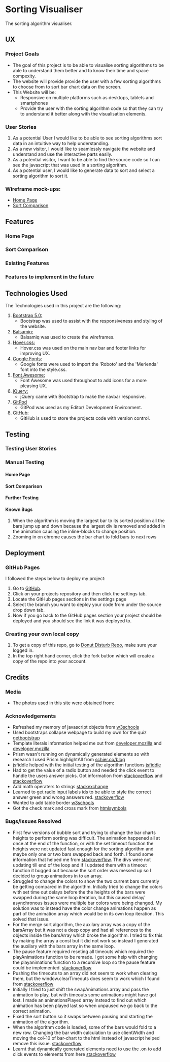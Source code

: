 # Sorting Visualiser
The sorting algorithm visualiser.

## UX
### Project Goals
* The goal of this project is to be able to visualise sorting algorithms to be able to understand them better and to know their time and space compexity.
* The website will provide provide the user with a few sorting algorithms to choose from to sort bar chart data on the screen.
* This Website will be:
    * Responsive on multiple platforms such as desktops, tablets and smartphones
    * Provide the user with the sorting algorithm code so that they can try to understand it better along with the visualisation elements.

### User Stories
1. As a potential User I would like to be able to see sorting algorithms sort data in an intuitive way to help understanding.
2. As a new visitor, I would like to seamlessly navigate the website and understand and use the interactive parts easily.
3. As a potential visitor, I want to be able to find the source code so I can see the javascript that was used in a sorting algorithm.
4. As a potential user, I would like to generate data to sort and select a sorting algorithm to sort it.

### Wireframe mock-ups: 
- [Home Page](https://github.com/jamesr1775/Sorting-Visualiser/blob/master/assets/wireframes/Home.png)
- [Sort Comparison](https://github.com/jamesr1775/Sorting-Visualiser/blob/master/assets/wireframes/Our_Donuts.png)

## Features

### Home Page

### Sort Comparison

### Existing Features

### Features to implement in the future

## Technologies Used
The Technologies used in this project are the following:

1. [Bootstrap 5.0:](https://getbootstrap.com/docs/5.0/getting-started/introduction/)
    - Bootstrap was used to assist with the responsiveness and styling of the website.
2. [Balsamiq:](https://balsamiq.com/)
    - Balsamiq was used to create the wireframes.
2. [Hover.css:](https://ianlunn.github.io/Hover/)
    - Hover.css was used on the main nav bar and footer links for improving UX.
3. [Google Fonts:](https://fonts.google.com/)
    - Google fonts were used to import the 'Roboto' and the 'Merienda' font into the style.css.
4. [Font Awesome:](https://fontawesome.com/)
    - Font Awesome was used throughout to add icons for a more pleasing UX.
5. [jQuery:](https://jquery.com/)
    - jQuery came with Bootstrap to make the navbar responsive.
6. [GitPod](https://gitpod.io/)
    - GitPod was used as my Editor/ Development Environment.
7. [GitHub:](https://github.com/)
    - GitHub is used to store the projects code with version control.

## Testing

### Testing User Stories

### Manual Testing
#### Home Page 
#### Sort Comparison

#### Further Testing

#### Known Bugs
1. When the algorithm is moving the largest bar to its sorted position all the bars jump up and down because the largest div is removed and added in the animation causing the 
   inline-blocks to change position.
2. Zooming in on chrome causes the bar chart to fold bars to next rows

## Deployment
### GitHub Pages
I followed the steps below to deploy my project:
1. Go to [GitHub](https://github.com). 
2. Click on your projects repository and then click the settings tab.
3. Locate the GitHub pages sections in the settings page
4. Select the branch you want to deploy your code from under the source drop down tab.
5. Now if you go back to the GitHub pages section your project should be deployed and you should see the link it was deployed to.

### Creating your own local copy
1. To get a copy of this repo, go to [Donut Disturb Repo](https://github.com/jamesr1775/Sorting-Visualiser), make sure your logged in. 
2. In the top right hand corner, click the fork button which will create a copy of the repo into your account.

## Credits
### Media
- The photos used in this site were obtained from:

### Acknowledgements
- Refreshed my memory of javascript objects from [w3schools](https://www.w3schools.com/js/js_objects.asp)
- Used bootstraps collapse webpage to build my own for the quiz [getbootstrap](https://getbootstrap.com/docs/4.1/components/collapse/)
- Template literals information helped me out from [developer.mozilla](https://developer.mozilla.org/en-US/docs/Learn/JavaScript/First_steps/Strings)  and [developer.mozilla](https://developer.mozilla.org/en-US/docs/Web/JavaScript/Reference/Template_literals)
- Prism wasn't running on dynamically generated elements so with research I used Prism.highlightAll from [schier.co/blog](https://schier.co/blog/how-to-re-run-prismjs-on-ajax-content)
- jsfiddle helped with the initial testing of the algorithm functions [jsfiddle](https://jsfiddle.net/e6m05vdj/2/)
- Had to get the value of a radio button and needed the click event to handle the users answer picks. Got information from [stackoverflow](https://stackoverflow.com/questions/8622336/jquery-get-value-of-selected-radio-button)  and [stackoverflow](https://stackoverflow.com/questions/5142300/javascript-jquery-radio-button-click)
- Add math operaters to strings [stackexchange](https://meta.stackexchange.com/questions/226869/how-can-i-add-the-mathematical-symbol-for-power-like-x-2-to-a-question)
- Learned to get radio input labels ids to be able to style the correct answer green and wrong answers red. [stackoverflow](https://stackoverflow.com/questions/14709617/how-do-i-get-the-label-of-the-selected-radio-button-using-javascript)
- Wanted to add table border [w3schools](https://www.w3schools.com/html/tryit.asp?filename=tryhtml_table_border)
- Got the check mark and cross mark from [htmlsymbols](https://www.htmlsymbols.xyz/unicode/U+2612)
### Bugs/Issues Resolved
- First few versions of bubble sort and trying to change the bar charts heights to perform sorting was difficult. The animation happened 
  all at once at the end of the function, or with the set timeout function the heights were not updated fast enough for the sorting algorithm and maybe only one or two 
  bars swapped back and forth. I found some information that helped me from [stackoverflow](https://stackoverflow.com/questions/48184493/update-element-with-ajax-dont-affect-until-for-loop-end/48184577). 
  The divs were not updating till end of the loop and if I updated them with a timeout function it bugged out because the sort order was messed up so I decided to group animations in to an array.
- Struggled to change the colors to show the two current bars currently be getting compared in the algorithm. Initially tried to change the colors with set time out delays before the 
  the heights of the bars were swapped during the same loop iteration, but this caused delay/ asynchronous issues were multiple bar colors were being changed. My solution was to instead have the color change animations happen as part of the animation 
  array which would be in its own loop iteration. This solved that issue.
- For the merge sort algorithm, the auxilary array was a copy of the barsArray but it was not a deep copy and had all references to the objects inside the barsArray which 
  broke the algorithm. I tried to fix this by making the array a const but it did not work so instead I generated the auxilary with the bars array in the same loop.
- The pause feature required reseting all timeouts which required the playAnimations function to be remade. I got some help with changing the playanimations function to a recursive loop so the pause feature could be implemented. [stackoverflow](https://stackoverflow.com/questions/29173956/start-and-stop-loop-in-javascript-with-start-and-stop-button)
- Pushing the timeouts to an array did not seem to work when clearing them, but the window.clearTimeouts does seem to work which I found from [stackoverflow](https://stackoverflow.com/questions/8860188/javascript-clear-all-timeouts) 
- Initially I tried to just shift the swapAnimations array and pass the animation to play, but with timeouts some animations might have got lost. I made an animationsPlayed array instead to find out which animation has been played last 
  so when unpaused we go back to the correct animation.
- Fixed the sort button so it swaps between pausing and starting the animation of the algorithm.
- When the algorithm code is loaded, some of the bars would fold to a new row. Changing the bar width calculation to use clientWidth and moving the col-10 of bar-chart to the html instead of javascript helped remove this issue. [stackoverflow](https://developer.mozilla.org/en-US/docs/Web/API/Element/clientWidth)
- Learnt that dynamically generated elements need to use the .on to add click events to elements from here [stackoverflow](https://stackoverflow.com/questions/6658752/click-event-doesnt-work-on-dynamically-generated-elements)